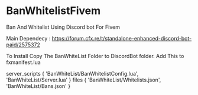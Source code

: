 # BanWhitelistFivem
Ban And Whitelist Using Discord bot For Fivem

Main Dependecy : https://forum.cfx.re/t/standalone-enhanced-discord-bot-paid/2575372

To Install Copy The BanWhiteList Folder to DiscordBot folder.
Add This to fxmanifest.lua


server_scripts {
    'BanWhiteList/BanWhitelistConfig.lua',
    'BanWhiteList/Server.lua'
}
files {
    'BanWhiteList/Whitelists.json',
    'BanWhiteList/Bans.json'
}


